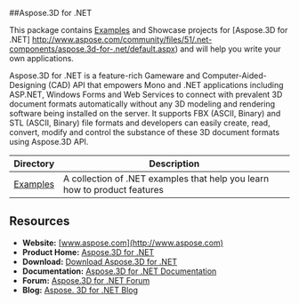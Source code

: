 ##Aspose.3D for .NET

This package contains [Examples](https://github.com/aspose3d/Aspose_3D_NET/tree/master/Examples) and Showcase projects for [Aspose.3D for .NET] http://www.aspose.com/community/files/51/.net-components/aspose.3d-for-.net/default.aspx) and will help you write your own applications.

Aspose.3D for .NET is a feature-rich Gameware and Computer-Aided-Designing (CAD) API that empowers Mono and .NET applications including ASP.NET, Windows Forms and Web Services to connect with prevalent 3D document formats automatically without any 3D modeling and rendering software being installed on the server. It supports FBX (ASCII, Binary) and STL (ASCII, Binary) file formats and developers can easily create, read, convert, modify and control the substance of these 3D document formats using Aspose.3D API.

<p align="center">

  <a title="Download complete Aspose.3D for .NET source code" href=" https://github.com/aspose3d/Aspose_3D_NET/archive/master.zip ">
  </a>
</p>

Directory | Description
--------- | -----------
[Examples]( https://github.com/aspose3d/Aspose_3D_NET/tree/master/Examples)  | A collection of .NET examples that help you learn how to product features
## Resources

+ **Website:** [www.aspose.com](http://www.aspose.com)
+ **Product Home:** [Aspose.3D for .NET](http://www.aspose.com/.net/3d-component.aspx)
+ **Download:** [Download Aspose.3D for .NET]( http://www.aspose.com/community/files/51/.net-components/aspose.3d-for-.net/default.aspx)
+ **Documentation:** [Aspose.3D for .NET Documentation]( http://www.aspose.com/docs/display/3dnet/Home)
+ **Forum:** [Aspose.3D for .NET Forum]( http://www.aspose.com/community/forums/aspose.3d-product-family/535/showforum.aspx)
+ **Blog:** [Aspose. 3D for .NET Blog]( http://www.aspose.com/blogs/aspose-products/aspose-3d-product-family.html)
